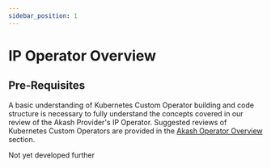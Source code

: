 ```yaml
---
sidebar_position: 1
---
```


# IP Operator Overview

## Pre-Requisites


A basic understanding of Kubernetes Custom Operator building and code structure is necessary to fully understand the concepts covered in our review of the Akash Provider's IP Operator.  Suggested reviews of Kubernetes Custom Operators are provided in the [Akash Operator Overview](../akash-operator-overview.md) section.

Not yet developed further